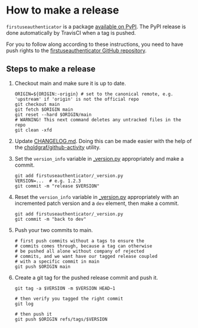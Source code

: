 # How to make a release

`firstuseauthenticator` is a package [available on
PyPI](https://pypi.org/project/jupyterhub-firstuseauthenticator/).
The PyPI release is done automatically by TravisCI when a tag
is pushed.

For you to follow along according to these instructions, you need
to have push rights to the [firstuseauthenticator GitHub
repository](https://github.com/jupyterhub/firstuseauthenticator).

## Steps to make a release

1. Checkout main and make sure it is up to date.

   ```shell
   ORIGIN=${ORIGIN:-origin} # set to the canonical remote, e.g. 'upstream' if 'origin' is not the official repo
   git checkout main
   git fetch $ORIGIN main
   git reset --hard $ORIGIN/main
   # WARNING! This next command deletes any untracked files in the repo
   git clean -xfd
   ```

1. Update [CHANGELOG.md](CHANGELOG.md). Doing this can be made easier with the
   help of the
   [choldgraf/github-activity](https://github.com/choldgraf/github-activity)
   utility.

1. Set the `version_info` variable in [\_version.py](firstuseauthenticator/_version.py)
   appropriately and make a commit.

   ```shell
   git add firstuseauthenticator/_version.py
   VERSION=...  # e.g. 1.2.3
   git commit -m "release $VERSION"
   ```

1. Reset the `version_info` variable in
   [\_version.py](firstuseauthenticator/_version.py) appropriately with an incremented
   patch version and a `dev` element, then make a commit.

   ```shell
   git add firstuseauthenticator/_version.py
   git commit -m "back to dev"
   ```

1. Push your two commits to main.

   ```shell
   # first push commits without a tags to ensure the
   # commits comes through, because a tag can otherwise
   # be pushed all alone without company of rejected
   # commits, and we want have our tagged release coupled
   # with a specific commit in main
   git push $ORIGIN main
   ```

1. Create a git tag for the pushed release commit and push it.

   ```shell
   git tag -a $VERSION -m $VERSION HEAD~1

   # then verify you tagged the right commit
   git log

   # then push it
   git push $ORIGIN refs/tags/$VERSION
   ```

